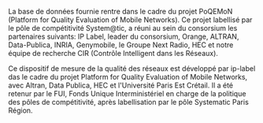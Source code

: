 La base de données fournie rentre dans le cadre du projet PoQEMoN (Platform for Quality Evaluation of Mobile Networks). Ce projet labellisé par le pôle de compétitivité System@tic, a réuni au sein du consorsium les partenaires suivants: IP Label, leader du consorsium,  Orange, ALTRAN, Data-Publica, INRIA, Genymobile, le Groupe Next Radio, HEC et notre équipe de recherche CIR (Contrôle Intelligent dans les Réseaux). 

Ce dispositif de mesure de la qualité des réseaux est développé par ip-label das le cadre du projet Platform for Quality Evaluation of Mobile Networks, avec Altran, Data Publica, HEC et l'Université Paris Est Crétail. Il a été retenur par le FUI, Fonds Unique Interministériel en charge de la politique des pôles de compétitivité, après labellisation par le pôle Systematic Paris Région.
